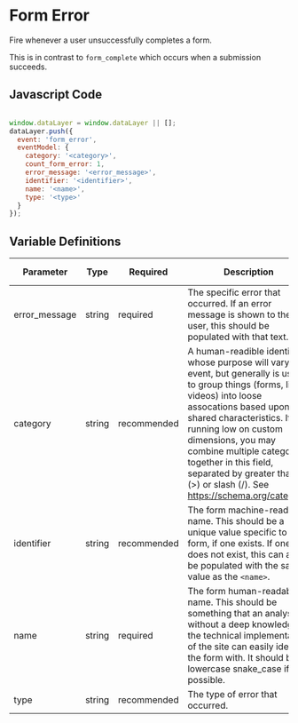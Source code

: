 # Form Error

Fire whenever a user unsuccessfully completes a form. 

This is in contrast to `form_complete` which occurs when a submission succeeds.

## Javascript Code

```js

window.dataLayer = window.dataLayer || [];
dataLayer.push({
  event: 'form_error',
  eventModel: {
    category: '<category>',
    count_form_error: 1,
    error_message: '<error_message>',
    identifier: '<identifier>',
    name: '<name>',
    type: '<type>'
  }
});
```

## Variable Definitions

|Parameter|Type|Required|Description|Example|Pattern|Min Length|Max Length|
| --- | --- | --- | --- | --- | --- | --- | --- |
|error_message|string|required|The specific error that occurred. If an error message is shown to the user, this should be populated with that text.|Phone number should follow the format (xxx) xxx-xxxx, Must be a valid email address|
|category|string|recommended|A human-readible identifier whose purpose will vary by event, but generally is used to group things (forms, links, videos) into loose assocations based upon shared characteristics. If running low on custom dimensions, you may combine multiple categories together in this field, separated by greater than (>) or slash (/). See https://schema.org/category.|Registration Form|
|identifier|string|recommended|The form machine-readable name. This should be a unique value specific to this form, if one exists. If one does not exist, this can also be populated with the same value as the `<name>`.|form-12345|
|name|string|required|The form human-readable name. This should be something that an analyst without a deep knowledge of the technical implementation of the site can easily identify the form with. It should be lowercase snake_case if possible.|event_registration_form|
|type|string|recommended|The type of error that occurred.|form_field_validation, server_error|

